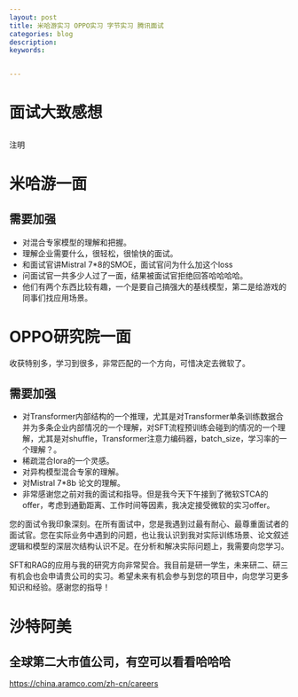 ```yaml
---
layout: post
title: 米哈游实习 OPPO实习 字节实习 腾讯面试
categories: blog
description:                                     
keywords: 


---
```

# 面试大致感想
##
注明
# 米哈游一面

## 需要加强
* 对混合专家模型的理解和把握。
* 理解企业需要什么，很轻松，很愉快的面试。
* 和面试官讲Mistral 7*8的SMOE，面试官问为什么加这个loss
* 问面试官一共多少人过了一面，结果被面试官拒绝回答哈哈哈哈。
* 他们有两个东西比较有趣，一个是要自己搞强大的基线模型，第二是给游戏的同事们找应用场景。

# OPPO研究院一面
收获特别多，学习到很多，非常匹配的一个方向，可惜决定去微软了。
## 需要加强
* 对Transformer内部结构的一个推理，尤其是对Transformer单条训练数据合并为多条企业内部情况的一个理解，对SFT流程预训练会碰到的情况的一个理解，尤其是对shuffle，Transformer注意力编码器，batch_size，学习率的一个理解？。
* 稀疏混合lora的一个灵感。
* 对异构模型混合专家的理解。
* 对Mistral 7*8b 论文的理解。
* 非常感谢您之前对我的面试和指导。但是我今天下午接到了微软STCA的offer，考虑到通勤距离、工作时间等因素，我决定接受微软的实习offer。

您的面试令我印象深刻。在所有面试中，您是我遇到过最有耐心、最尊重面试者的面试官。您在实际业务中遇到的问题，也让我认识到我对实际训练场景、论文叙述逻辑和模型的深层次结构认识不足。在分析和解决实际问题上，我需要向您学习。

SFT和RAG的应用与我的研究方向非常契合。我目前是研一学生，未来研二、研三有机会也会申请贵公司的实习。希望未来有机会参与到您的项目中，向您学习更多知识和经验。感谢您的指导！





# 沙特阿美
## 全球第二大市值公司，有空可以看看哈哈哈
https://china.aramco.com/zh-cn/careers

## 